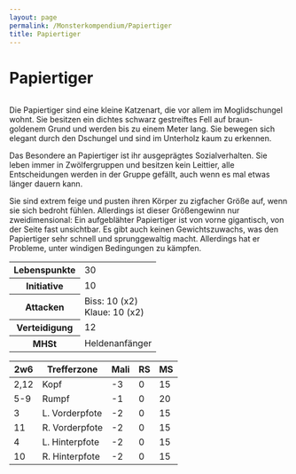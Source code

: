 ```yaml
---
layout: page
permalink: /Monsterkompendium/Papiertiger
title: Papiertiger
---
```


# Papiertiger

<img alt="" src="{{ site.baseurl }}/assets/pics/weltenbuch/gallery/monster/tn2/papiertiger.jpg"/>

Die Papiertiger sind eine kleine Katzenart, die vor allem im Moglidschungel wohnt. Sie besitzen ein dichtes schwarz gestreiftes Fell auf braun-goldenem Grund und werden bis zu einem Meter lang. Sie bewegen sich elegant durch den Dschungel und sind im Unterholz kaum zu erkennen.

Das Besondere an Papiertiger ist ihr ausgeprägtes Sozialverhalten. Sie leben immer in Zwölfergruppen und besitzen kein Leittier, alle Entscheidungen werden in der Gruppe gefällt, auch wenn es mal etwas länger dauern kann.

Sie sind extrem feige und pusten ihren Körper zu zigfacher Größe auf, wenn sie sich bedroht fühlen. Allerdings ist dieser Größengewinn nur zweidimensional: Ein aufgeblähter Papiertiger ist von vorne gigantisch, von der Seite fast unsichtbar. Es gibt auch keinen Gewichtszuwachs, was den Papiertiger sehr schnell und sprunggewaltig macht. Allerdings hat er Probleme, unter windigen Bedingungen zu kämpfen.

<table  >
<tbody>
<tr><th>Lebenspunkte</th><td>30</td></tr>
<tr><th>Initiative</th><td>10</td></tr>
<tr><th>Attacken</th><td>Biss: 10 (x2)<br/>
Klaue: 10 (x2)</td></tr>
<tr><th>Verteidigung</th><td>12</td></tr>
<tr><th>MHSt</th><td>Heldenanfänger</td></tr>
</tbody>
</table>
<table  >
<thead>
<tr><th>2w6</th><th>Trefferzone</th><th>Mali</th><th>RS</th><th>MS</th></tr>
</thead>
<tbody>
<tr><td>2,12</td><td>Kopf</td><td>-3</td><td>0</td><td>15</td></tr>
<tr><td>5-9</td><td>Rumpf</td><td>-1</td><td>0</td><td>20</td></tr>
<tr><td>3</td><td>L. Vorderpfote</td><td>-2</td><td>0</td><td>15</td></tr>
<tr><td>11</td><td>R. Vorderpfote</td><td>-2</td><td>0</td><td>15</td></tr>
<tr><td>4</td><td>L. Hinterpfote</td><td>-2</td><td>0</td><td>15</td></tr>
<tr><td>10</td><td>R. Hinterpfote</td><td>-2</td><td>0</td><td>15</td></tr>
</tbody>
</table>

